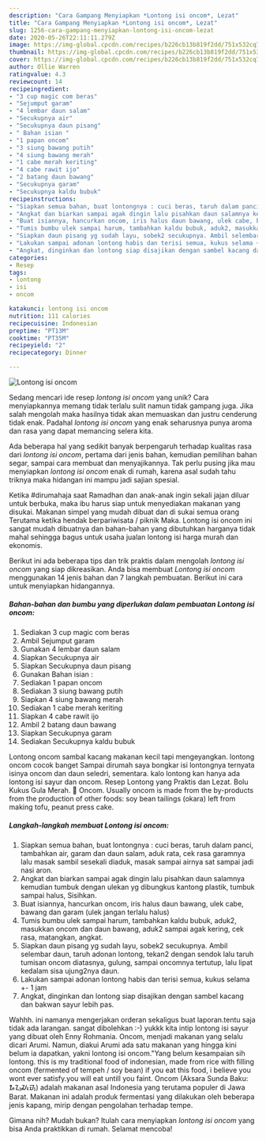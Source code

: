 ```yaml
---
description: "Cara Gampang Menyiapkan *Lontong isi oncom*, Lezat"
title: "Cara Gampang Menyiapkan *Lontong isi oncom*, Lezat"
slug: 1256-cara-gampang-menyiapkan-lontong-isi-oncom-lezat
date: 2020-05-26T22:11:11.279Z
image: https://img-global.cpcdn.com/recipes/b226cb13b819f2dd/751x532cq70/lontong-isi-oncom-foto-resep-utama.jpg
thumbnail: https://img-global.cpcdn.com/recipes/b226cb13b819f2dd/751x532cq70/lontong-isi-oncom-foto-resep-utama.jpg
cover: https://img-global.cpcdn.com/recipes/b226cb13b819f2dd/751x532cq70/lontong-isi-oncom-foto-resep-utama.jpg
author: Ollie Warren
ratingvalue: 4.3
reviewcount: 14
recipeingredient:
- "3 cup magic com beras"
- "Sejumput garam"
- "4 lembar daun salam"
- "Secukupnya air"
- "Secukupnya daun pisang"
- " Bahan isian "
- "1 papan oncom"
- "3 siung bawang putih"
- "4 siung bawang merah"
- "1 cabe merah keriting"
- "4 cabe rawit ijo"
- "2 batang daun bawang"
- "Secukupnya garam"
- "Secukupnya kaldu bubuk"
recipeinstructions:
- "Siapkan semua bahan, buat lontongnya : cuci beras, taruh dalam panci, tambahkan air, garam dan daun salam, aduk rata, cek rasa garamnya lalu masak sambil sesekali diaduk, masak sampai airnya sat sampai jadi nasi aron."
- "Angkat dan biarkan sampai agak dingin lalu pisahkan daun salamnya kemudian tumbuk dengan ulekan yg dibungkus kantong plastik, tumbuk sampai halus, Sisihkan."
- "Buat isiannya, hancurkan oncom, iris halus daun bawang, ulek cabe, bawang dan garam (ulek jangan terlalu halus)"
- "Tumis bumbu ulek sampai harum, tambahkan kaldu bubuk, aduk2, masukkan oncom dan daun bawang, aduk2 sampai agak kering, cek rasa, matangkan, angkat."
- "Siapkan daun pisang yg sudah layu, sobek2 secukupnya. Ambil selembar daun, taruh adonan lontong, tekan2 dengan sendok lalu taruh tumisan oncom diatasnya, gulung, sampai oncomnya tertutup, lalu lipat kedalam sisa ujung2nya daun."
- "Lakukan sampai adonan lontong habis dan terisi semua, kukus selama +- 1 jam"
- "Angkat, dinginkan dan lontong siap disajikan dengan sambel kacang dan bakwan sayur lebih pas."
categories:
- Resep
tags:
- lontong
- isi
- oncom

katakunci: lontong isi oncom 
nutrition: 111 calories
recipecuisine: Indonesian
preptime: "PT13M"
cooktime: "PT35M"
recipeyield: "2"
recipecategory: Dinner

---
```



![*Lontong isi oncom*](https://img-global.cpcdn.com/recipes/b226cb13b819f2dd/751x532cq70/lontong-isi-oncom-foto-resep-utama.jpg)

Sedang mencari ide resep *lontong isi oncom* yang unik? Cara menyiapkannya memang tidak terlalu sulit namun tidak gampang juga. Jika salah mengolah maka hasilnya tidak akan memuaskan dan justru cenderung tidak enak. Padahal *lontong isi oncom* yang enak seharusnya punya aroma dan rasa yang dapat memancing selera kita.

Ada beberapa hal yang sedikit banyak berpengaruh terhadap kualitas rasa dari *lontong isi oncom*, pertama dari jenis bahan, kemudian pemilihan bahan segar, sampai cara membuat dan menyajikannya. Tak perlu pusing jika mau menyiapkan *lontong isi oncom* enak di rumah, karena asal sudah tahu triknya maka hidangan ini mampu jadi sajian spesial.

Ketika #dirumahaja saat Ramadhan dan anak-anak ingin sekali jajan diluar untuk berbuka, maka ibu harus siap untuk menyediakan makanan yang disukai. Makanan simpel yang mudah dibuat dan di sukai semua orang Terutama ketika hendak berpariwisata / piknik Maka. Lontong isi oncom ini sangat mudah dibuatnya dan bahan-bahan yang dibutuhkan harganya tidak mahal sehingga bagus untuk usaha jualan lontong isi harga murah dan ekonomis.


Berikut ini ada beberapa tips dan trik praktis dalam mengolah *lontong isi oncom* yang siap dikreasikan. Anda bisa membuat *Lontong isi oncom* menggunakan 14 jenis bahan dan 7 langkah pembuatan. Berikut ini cara untuk menyiapkan hidangannya.

<!--inarticleads1-->

##### Bahan-bahan dan bumbu yang diperlukan dalam pembuatan *Lontong isi oncom*:

1. Sediakan 3 cup magic com beras
1. Ambil Sejumput garam
1. Gunakan 4 lembar daun salam
1. Siapkan Secukupnya air
1. Siapkan Secukupnya daun pisang
1. Gunakan  Bahan isian :
1. Sediakan 1 papan oncom
1. Sediakan 3 siung bawang putih
1. Siapkan 4 siung bawang merah
1. Sediakan 1 cabe merah keriting
1. Siapkan 4 cabe rawit ijo
1. Ambil 2 batang daun bawang
1. Siapkan Secukupnya garam
1. Sediakan Secukupnya kaldu bubuk


Lontong oncom sambal kacang makanan kecil tapi mengeyangkan. lontong oncom cocok banget Sampai dirumah saya bongkar isi lontongnya ternyata isinya oncom dan daun seledri, sementara. kalo lontong kan hanya ada lontong isi sayur dan oncom. Resep Lontong yang Praktis dan Lezat. Bolu Kukus Gula Merah. 🎦 Oncom. Usually oncom is made from the by-products from the production of other foods: soy bean tailings (okara) left from making tofu, peanut press cake. 

<!--inarticleads2-->

##### Langkah-langkah membuat *Lontong isi oncom*:

1. Siapkan semua bahan, buat lontongnya : cuci beras, taruh dalam panci, tambahkan air, garam dan daun salam, aduk rata, cek rasa garamnya lalu masak sambil sesekali diaduk, masak sampai airnya sat sampai jadi nasi aron.
1. Angkat dan biarkan sampai agak dingin lalu pisahkan daun salamnya kemudian tumbuk dengan ulekan yg dibungkus kantong plastik, tumbuk sampai halus, Sisihkan.
1. Buat isiannya, hancurkan oncom, iris halus daun bawang, ulek cabe, bawang dan garam (ulek jangan terlalu halus)
1. Tumis bumbu ulek sampai harum, tambahkan kaldu bubuk, aduk2, masukkan oncom dan daun bawang, aduk2 sampai agak kering, cek rasa, matangkan, angkat.
1. Siapkan daun pisang yg sudah layu, sobek2 secukupnya. Ambil selembar daun, taruh adonan lontong, tekan2 dengan sendok lalu taruh tumisan oncom diatasnya, gulung, sampai oncomnya tertutup, lalu lipat kedalam sisa ujung2nya daun.
1. Lakukan sampai adonan lontong habis dan terisi semua, kukus selama +- 1 jam
1. Angkat, dinginkan dan lontong siap disajikan dengan sambel kacang dan bakwan sayur lebih pas.


Wahhh. ini namanya mengerjakan orderan sekaligus buat laporan.tentu saja tidak ada larangan. sangat dibolehkan :-) yukkk kita intip lontong isi sayur yang dibuat oleh Enny Rohmania. Oncom, menjadi makanan yang selalu dicari Arumi. Namun, diakui Arumi ada satu makanan yang hingga kini belum ia dapatkan, yakni lontong isi oncom.&#34;Yang belum kesampaian sih lontong. this is my traditional food of indonesian, made from rice with filling oncom (fermented of tempeh / soy bean) if you eat this food, i believe you wont ever satisfy.you will eat untill you faint. Oncom (Aksara Sunda Baku: ᮇᮔ᮪ᮎᮧᮙ᮪) adalah makanan asal Indonesia yang terutama populer di Jawa Barat. Makanan ini adalah produk fermentasi yang dilakukan oleh beberapa jenis kapang, mirip dengan pengolahan terhadap tempe. 

Gimana nih? Mudah bukan? Itulah cara menyiapkan *lontong isi oncom* yang bisa Anda praktikkan di rumah. Selamat mencoba!
